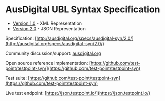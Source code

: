 # AusDigital UBL Syntax Specification

 * [Version 1.0](/docs/1.0/index.md) - XML Representation
 * [Version 2.0](/docs/2.0/index.md) - JSON Representation
 
Specification: [http://ausdigital.org/specs/ausdigital-syn/2.0/](http://ausdigital.org/specs/ausdigital-syn/2.0/)

Community discussion/support: [ausdigital.org](http://ausdigital.org)

Open source reference implementation: [https://github.com/test-point/testpoint-syn/](https://github.com/test-point/testpoint-syn)

Test suite: [https://github.com/test-point/testpoint-syn](https://github.com/test-point/testpoint-syn)

Live test endpoint: [https://json.testpoint.io/](https://json.testpoint.io/)
